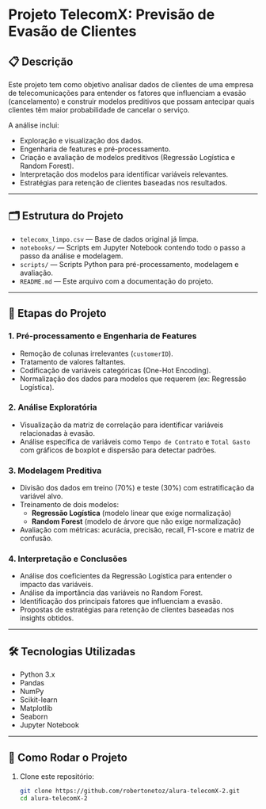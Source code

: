 # Projeto TelecomX: Previsão de Evasão de Clientes

## 📋 Descrição

Este projeto tem como objetivo analisar dados de clientes de uma empresa de telecomunicações para entender os fatores que influenciam a evasão (cancelamento) e construir modelos preditivos que possam antecipar quais clientes têm maior probabilidade de cancelar o serviço.

A análise inclui:
- Exploração e visualização dos dados.
- Engenharia de features e pré-processamento.
- Criação e avaliação de modelos preditivos (Regressão Logística e Random Forest).
- Interpretação dos modelos para identificar variáveis relevantes.
- Estratégias para retenção de clientes baseadas nos resultados.

---

## 🗂️ Estrutura do Projeto

- `telecomx_limpo.csv` — Base de dados original já limpa.
- `notebooks/` — Scripts em Jupyter Notebook contendo todo o passo a passo da análise e modelagem.
- `scripts/` — Scripts Python para pré-processamento, modelagem e avaliação.
- `README.md` — Este arquivo com a documentação do projeto.

---

## 📌 Etapas do Projeto

### 1. Pré-processamento e Engenharia de Features

- Remoção de colunas irrelevantes (`customerID`).
- Tratamento de valores faltantes.
- Codificação de variáveis categóricas (One-Hot Encoding).
- Normalização dos dados para modelos que requerem (ex: Regressão Logística).

### 2. Análise Exploratória

- Visualização da matriz de correlação para identificar variáveis relacionadas à evasão.
- Análise específica de variáveis como `Tempo de Contrato` e `Total Gasto` com gráficos de boxplot e dispersão para detectar padrões.

### 3. Modelagem Preditiva

- Divisão dos dados em treino (70%) e teste (30%) com estratificação da variável alvo.
- Treinamento de dois modelos:
  - **Regressão Logística** (modelo linear que exige normalização)
  - **Random Forest** (modelo de árvore que não exige normalização)
- Avaliação com métricas: acurácia, precisão, recall, F1-score e matriz de confusão.

### 4. Interpretação e Conclusões

- Análise dos coeficientes da Regressão Logística para entender o impacto das variáveis.
- Análise da importância das variáveis no Random Forest.
- Identificação dos principais fatores que influenciam a evasão.
- Propostas de estratégias para retenção de clientes baseadas nos insights obtidos.

---

## 🛠️ Tecnologias Utilizadas

- Python 3.x
- Pandas
- NumPy
- Scikit-learn
- Matplotlib
- Seaborn
- Jupyter Notebook

---

## 🚀 Como Rodar o Projeto

1. Clone este repositório:
   ```bash
   git clone https://github.com/robertonetoz/alura-telecomX-2.git
   cd alura-telecomX-2
